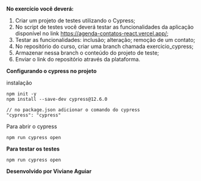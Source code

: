 **No exercício você deverá:**

1) Criar um projeto de testes utilizando o Cypress;
2) No script de testes você deverá testar as funcionalidades da aplicação disponível no link https://agenda-contatos-react.vercel.app/;
3) Testar as funcionalidades:
inclusão;
alteração;
remoção de um contato;
4) No repositório do curso, criar uma branch chamada exercicio_cypress;
5) Armazenar nessa branch o conteúdo do projeto de teste;
6) Enviar o link do repositório através da plataforma.

**Configurando o cypress no projeto**

instalação 
```
npm init -y 
npm install --save-dev cypress@12.6.0

// no package.json adicionar o comando do cypress
"cypress": "cypress"

```
Para abrir o cypress

``` 
npm run cypress open

```
**Para testar os testes**

```
npm run cypress open

```

**Desenvolvido por Viviane Aguiar**
